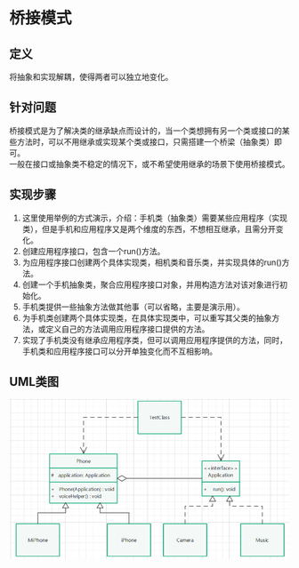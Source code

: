 # 桥接模式

## 定义

将抽象和实现解耦，使得两者可以独立地变化。

## 针对问题

桥接模式是为了解决类的继承缺点而设计的，当一个类想拥有另一个类或接口的某些方法时，可以不用继承或实现某个类或接口，只需搭建一个桥梁（抽象类）即可。  
一般在接口或抽象类不稳定的情况下，或不希望使用继承的场景下使用桥接模式。

## 实现步骤

1. 这里使用举例的方式演示，介绍：手机类（抽象类）需要某些应用程序（实现类），但是手机和应用程序又是两个维度的东西，不想相互继承，且需分开变化。
2. 创建应用程序接口，包含一个run()方法。
3. 为应用程序接口创建两个具体实现类，相机类和音乐类，并实现具体的run()方法。
4. 创建一个手机抽象类，聚合应用程序接口对象，并用构造方法对该对象进行初始化。
5. 手机类提供一些抽象方法做其他事（可以省略，主要是演示用）。
6. 为手机类创建两个具体实现类，在具体实现类中，可以重写其父类的抽象方法，或定义自己的方法调用应用程序接口提供的方法。
7. 实现了手机类没有继承应用程序类，但可以调用应用程序提供的方法，同时，手机类和应用程序接口可以分开单独变化而不互相影响。

## UML类图

![.png](assets/桥接模式.png)